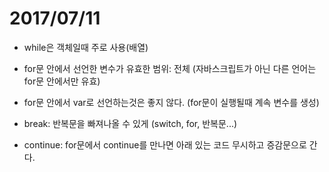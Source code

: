 # 2017/07/11

* while은 객체일때 주로 사용(배열)
 
* for문 안에서 선언한 변수가 유효한 범위: 전체
(자바스크립트가 아닌 다른 언어는 for문 안에서만 유효)
 
* for문 안에서 var로 선언하는것은 좋지 않다.
(for문이 실행될때 계속 변수를 생성)
 
* break: 반복문을 빠져나올 수 있게 (switch, for, 반복문...)
* continue: for문에서 continue를 만나면 아래 있는 코드 무시하고 증감문으로 간다. 